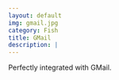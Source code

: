 ```yaml
---
layout: default
img: gmail.jpg
category: Fish
title: GMail
description: |
---
```

  Perfectly integrated with GMail.
